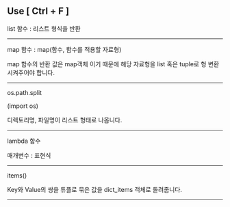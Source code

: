 ## Use [ Ctrl + F ] ##


list 함수 : 리스트 형식을 반환


***


map 함수 : map(함수, 함수를 적용할 자료형)

map 함수의 반환 값은 map객체 이기 때문에 해당 자료형을 list 혹은 tuple로 형 변환시켜주어야 합니다.


***


os.path.split

(import os)

디렉토리명, 파일명이 리스트 형태로 나옵니다.


***


lambda 함수

매개변수 : 표현식


***


items()

Key와 Value의 쌍을 튜플로 묶은 값을 dict_items 객체로 돌려줍니다.


***

